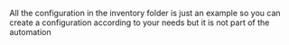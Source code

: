 All the configuration in the inventory folder is just an example so you can create a configuration according to your needs but it is not part of the automation